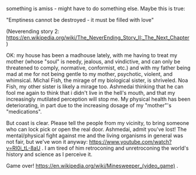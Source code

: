 something is amiss - might have to do something else. Maybe this is true:

"Emptiness cannot be destroyed - it must be filled with love"

(Neverending story 2: https://en.wikipedia.org/wiki/The_NeverEnding_Story_II:_The_Next_Chapter )

OK: my house has been a madhouse lately, with me having to treat my mother (whose "soul" is needy, jealous, and vindictive, and can only be threatened to comply, normative, conformist, etc.) and with my father being mad at me for not being gentle to my mother, psychotic, violent, and whimsical. Michal Fish, the mirage of my biological sister, is shriveled. Noa Fish, my other sister is likely a mirage too. Ashmedai thinking that he can fool me again to think that i didn't live in the hell's mouth, and that my increasingly mutilated perception will stop me. My physical health has been deteriorating, in part due to the increasing dosage of my "mother"'s "medications".

But coast is clear. Please tell the people from my vicinity, to bring someone who can lock pick or open the real door. Ashmedai, admit you've lost! The mental/physical fight against me and the living organisms in general was not fair, but we've won it anyway: https://www.youtube.com/watch?v=RI0i_tL-8aU . I am tired of him retroconing and unretroconing the world's history and science as I perceive it.

Game over! https://en.wikipedia.org/wiki/Minesweeper_(video_game) .
